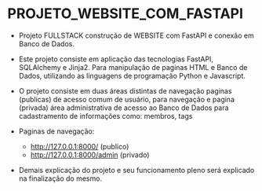# PROJETO_WEBSITE_COM_FASTAPI

- Projeto FULLSTACK construção de WEBSITE com FastAPI e conexão em Banco de Dados.

- Este projeto consiste em aplicação das tecnologias FastAPI, SQLAlchemy e Jinja2. Para manipulação de paginas HTML e Banco de Dados, utilizando as linguagens de programação Python e Javascript.

- O projeto consiste em duas áreas distintas de navegação paginas (publicas) de acesso comum de usuário, para navegação e pagina (privada) área administrativa de acesso ao Banco de Dados para cadastramento de informações como: membros, tags

- Paginas de navegação:
    - http://127.0.0.1:8000/  (publico)
    - http://127.0.0.1:8000/admin  (privado)

- Demais explicação do projeto e seu funcionamento pleno será explicado na finalização do mesmo.